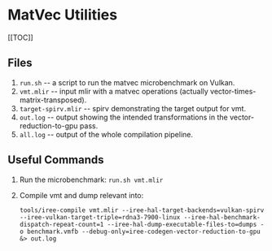 # MatVec Utilities

[[TOC]]

## Files

1. `run.sh` -- a script to run the matvec microbenchmark on Vulkan.
2. `vmt.mlir` -- input mlir with a matvec operations (actually vector-times-matrix-transposed).
3. `target-spirv.mlir` -- spirv demonstrating the target output for vmt.
4. `out.log` -- output showing the intended transformations in the vector-reduction-to-gpu pass.
5. `all.log` -- output of the whole compilation pipeline.

## Useful Commands

1. Run the microbenchmark: `run.sh vmt.mlir`
2. Compile vmt and dump relevant into:

   ```shell
   tools/iree-compile vmt.mlir --iree-hal-target-backends=vulkan-spirv --iree-vulkan-target-triple=rdna3-7900-linux --iree-hal-benchmark-dispatch-repeat-count=1 --iree-hal-dump-executable-files-to=dumps -o benchmark.vmfb --debug-only=iree-codegen-vector-reduction-to-gpu &> out.log
   ```
